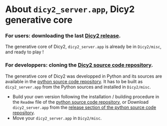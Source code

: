 # About  `dicy2_server.app`, Dicy2 generative core

### __For users:__ downloading the last [Dicy2 release](https://forum.ircam.fr/projects/releases/dicy2/).

The generative core of Dicy2, `dicy2_server.app` is already be in `Dicy2/misc`, and ready to play !


###  __For developpers:__ cloning the [Dicy2 source code repository](https://forge-2.ircam.fr/muller/dyci2_upi).

The generative core of Dicy2 was developped in Python and its sources are available in the [python source code repository](https://github.com/DYCI2/Dicy2-python). It has to be built as `dicy2_server.app` from the Python sources and installed in `Dicy2/misc`.
* Build your own version following the installation / building procedure in the `Readme` file of the [python source code repository](https://github.com/DYCI2/Dicy2-python), or Download `dicy2_server.app` from the [release section of the python source code repository](https://github.com/DYCI2/Dicy2-python/releases).
* Move your `dicy2_server.app` in `Dicy2/misc`.
